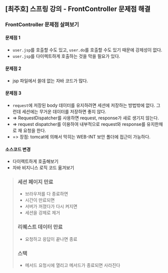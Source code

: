 ## [최주호] 스프링 강의 - FrontController 문제점 해결

### FrontController 문제점 살펴보기

#### 문제점 1

- `user.jsp`를 호출할 수도 있고, `user.do`를 호출할 수도 있기 때문에 강제성이 없다.
- `user.jsp`를 다이렉트하게 호출하는 것을 막을 필요가 있다.

#### 문제점 2

- jsp 파일에서 쓸데 없는 자바 코드가 많다.

#### 문제점 3

- `request`에 저장된 body 데이터를 유지하려면 세션에 저장하는 방법밖에 없다. 그런데 세션에는 무거운 데이터를 저장하면 좋지 않다.
- => RequestDispatcher를 사용하면 request, response가 새로 생기지 않는다.
- => request dispatcher를 이용하여 내부적으로 request와 response를 유지한채로 재 요청을 한다.
- => 장점: tomcat에 의해서 막히는 WEB-INT 보안 폴더에 접근이 가능하다.

#### 소스코드 변경

- 다이렉트하게 호출해보기
- 자바 비지니스 로직 코드 옮겨보기

> ### 세션 페이지 만료
> - 브라우저를 다 종료하면
> - 시간이 만료되면
> - 서버가 꺼졌다가 다시 켜지면
> - 세션을 강제로 제거
> ### 리퀘스트 데이터 만료
> - 요청하고 응답이 끝나면 종료
> ### 스택
> - 메서드 요청시에 열리고 메서드가 종료되면 사라진다
